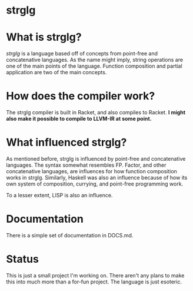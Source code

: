 strglg
====

# What is strglg?

*strglg* is a language based off of concepts from point-free and concatenative languages.  As the name might imply, string operations are one of the main points of the language.  Function composition and partial application are two of the main concepts.

# How does the compiler work?

The strglg compiler is built in Racket, and also compiles to Racket.  **I might also make it possible to compile to LLVM-IR at some point.**

# What influenced strglg?

As mentioned before, strglg is influenced by point-free and concatenative languages.  The syntax somewhat resembles FP.  Factor, and other concatenative languages, are influences for how function composition works in strglg.  Similarly, Haskell was also an influence because of how its own system of composition, currying, and point-free programming work.

To a lesser extent, LISP is also an influence.

# Documentation

There is a simple set of documentation in DOCS.md.

# Status

This is just a small project I'm working on.  There aren't any plans to make this into much more than a for-fun project.  The language is just esoteric.